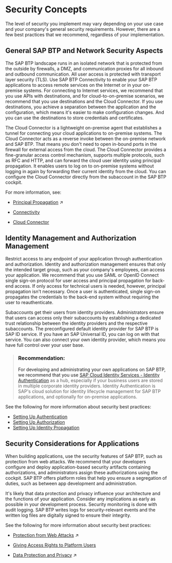 <!-- loio951d36ce07324f919f74f52b0f9f9e0a -->

# Security Concepts

The level of security you implement may vary depending on your use case and your company's general security requirements. However, there are a few best practices that we recommend, regardless of your implementation.



<a name="loio951d36ce07324f919f74f52b0f9f9e0a__section_jp5_q4n_cgb"/>

## General SAP BTP and Network Security Aspects

The SAP BTP landscape runs in an isolated network that is protected from the outside by firewalls, a DMZ, and communication proxies for all inbound and outbound communication. All user access is protected with transport layer security \(TLS\). Use SAP BTP Connectivity to enable your SAP BTP applications to access remote services on the Internet or in your on-premise systems. For connecting to Internet services, we recommend that you use APIs with destinations, and for cloud-to-on-premise scenarios, we recommend that you use destinations and the Cloud Connector. If you use destinations, you achieve a separation between the application and the configuration, which means it's easier to make configuration changes. And you can use the destinations to store credentials and certificates.

The Cloud Connector is a lightweight on-premise agent that establishes a tunnel for connecting your cloud applications to on-premise systems. The Cloud Connector acts as a reverse invoke between the on-premise network and SAP BTP. That means you don't need to open in-bound ports in the firewall for external access from the cloud. The Cloud Connector provides a fine-granular access control mechanism, supports multiple protocols, such as RFC and HTTP, and can forward the cloud user identity using principal propagation. It enables users to log on to on-premise systems without logging in again by forwarding their current identity from the cloud. You can configure the Cloud Connector directly from the subaccount in the SAP BTP cockpit.

For more information, see:

-   [Principal Propagation](https://help.sap.com/viewer/ea72206b834e4ace9cd834feed6c0e09/Cloud/en-US/f70fcf1c2d0a4a979adfe44cebc93c20.html "Exchange user ID information between systems or environments in SAP BTP.") :arrow_upper_right:

-    [Connectivity](https://help.sap.com/viewer/cca91383641e40ffbe03bdc78f00f681/Cloud/en-US/e54cc8fbbb571014beb5caaf6aa31280.html) 

-   [Cloud Connector](https://help.sap.com/viewer/cca91383641e40ffbe03bdc78f00f681/Cloud/en-US/e6c7616abb5710148cfcf3e75d96d596.html)




<a name="loio951d36ce07324f919f74f52b0f9f9e0a__section_jm5_1nw_jgb"/>

## Identity Management and Authorization Management

Restrict access to any endpoint of your application through authentication and authorization. Identity and authorization management ensures that only the intended target group, such as your company's employees, can access your application. We recommend that you use SAML or OpenID Connect single sign-on protocol for user access and principal propagation for back-end access. If only access for technical users is needed, however, principal propagation isn't necessary. Once a user is authenticated, single sign-on propagates the credentials to the back-end system without requiring the user to reauthenticate.

Subaccounts get their users from identity providers. Administrators ensure that users can access only their subaccounts by establishing a dedicated trust relationship between the identity providers and the respective subaccounts. The preconfigured default identity provider for SAP BTP is SAP ID service. If you have an SAP Universal ID, you can log on with that service. You can also connect your own identity provider, which means you have full control over your user base.

> ### Recommendation:  
> For developing and administrating your own applications on SAP BTP, we recommend that you use [SAP Cloud Identity Services - Identity Authentication](https://help.sap.com/viewer/p/IDENTITY_AUTHENTICATION) as a hub, especially if your business users are stored in multiple corporate identity providers. Identity Authentication is SAP's cloud solution for identity lifecycle management for SAP BTP applications, and optionally for on-premise applications.

See the following for more information about security best practices:

-   [Setting Up Authentication](setting-up-authentication-1dbce9c.md)
-   [Setting Up Authorization](setting-up-authorization-cb9f0ac.md)
-   [Setting Up Identity Propagation](setting-up-identity-propagation-12cf719.md)



<a name="loio951d36ce07324f919f74f52b0f9f9e0a__section_ex2_25n_cgb"/>

## Security Considerations for Applications

When building applications, use the security features of SAP BTP, such as protection from web attacks. We recommend that your developers configure and deploy application-based security artifacts containing authorizations, and administrators assign these authorizations using the cockpit. SAP BTP offers platform roles that help you ensure a segregation of duties, such as between app development and administration.

It's likely that data protection and privacy influence your architecture and the functions of your application. Consider any implications as early as possible in your development process. Security monitoring is done with audit logging. SAP BTP writes logs for security-relevant events and the written log files are digitally signed to ensure their integrity.

See the following for more information about security best practices:

-   [Protection from Web Attacks](https://help.sap.com/viewer/ea72206b834e4ace9cd834feed6c0e09/Cloud/en-US/52750a8f86bb428ca224daa4312d122e.html "To protect your applications from different kind of web attacks, Neo environment provides mechanisms for you to use with your applications.") :arrow_upper_right:

-   [Giving Access Rights to Platform Users](giving-access-rights-to-platform-users-a03d08e.md)
-   [Data Protection and Privacy](https://help.sap.com/viewer/ea72206b834e4ace9cd834feed6c0e09/Cloud/en-US/7e513d31704a4a87831191e504ca850a.html "Data protection is associated with numerous legal requirements and privacy concerns. In addition to compliance with general data protection and privacy acts, it is necessary to consider compliance with industry-specific legislation in different countries.") :arrow_upper_right:


